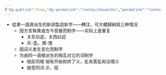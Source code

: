 ```yaml
---
{"dg-publish":true,"dg-permalink":"/notes/zhuanzhu","permalink":"/notes/zhuanzhu/","tags":["语言学"],"created":"2024-11-30T21:04:08.684+08:00","updated":"2025-03-02T20:07:36.039+08:00"}
---
```


- 從某一語源派生的新詞製造新字——轉注，可大體歸納爲三种情況
	- 因方言殊異或古今音變而制字——实际上是重复
		- 关东曰逆，关西曰迎
		- 夭-歪。滫-馊
	- 因词义发生变化而制字
	- 为由同一语根派生的相互对立的词制字
		- 相反同根 祖有开始和终了义，乱有紊乱和治理义
		- 施受同词 示、视